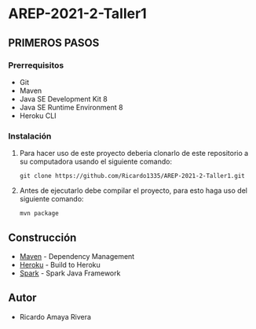 # AREP-2021-2-Taller1



## PRIMEROS PASOS
### Prerrequisitos
* Git
* Maven
* Java SE Development Kit 8
* Java SE Runtime Environment 8
* Heroku CLI


### Instalación
1. Para hacer uso de este proyecto deberia clonarlo de este repositorio a su computadora usando el siguiente comando:
   
   ```
   git clone https://github.com/Ricardo1335/AREP-2021-2-Taller1.git
   ```

2. Antes de ejecutarlo debe compilar el proyecto, para esto haga uso del siguiente comando:

    ```
    mvn package
    ```

## Construcción
* [Maven](https://maven.apache.org/) - Dependency Management
* [Heroku](https://arep-parcial-1-2021-2.herokuapp.com/clima) - Build to Heroku
* [Spark](http://sparkjava.com/) - Spark Java Framework

## Autor
* Ricardo Amaya Rivera 
